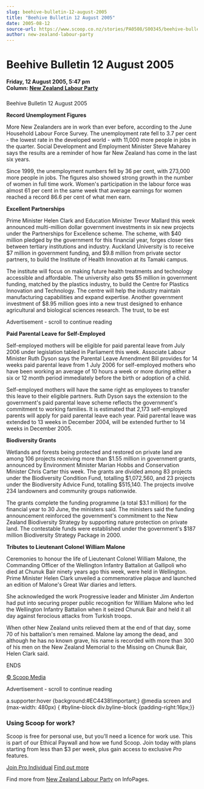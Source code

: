 ```yaml
---
slug: beehive-bulletin-12-august-2005
title: "Beehive Bulletin 12 August 2005"
date: 2005-08-12
source-url: https://www.scoop.co.nz/stories/PA0508/S00345/beehive-bulletin-12-august-2005.htm
author: new-zealand-labour-party
---
```

Beehive Bulletin 12 August 2005
===============================

**Friday, 12 August 2005, 5:47 pm**  
**Column: [New Zealand Labour Party](https://info.scoop.co.nz/New_Zealand_Labour_Party)**

### 

Beehive Bulletin 12 August 2005

**Record Unemployment Figures**

More New Zealanders are in work than ever before, according to the June Household Labour Force Survey. The unemployment rate fell to 3.7 per cent - the lowest rate in the developed world - with 11,000 more people in jobs in the quarter. Social Development and Employment Minister Steve Maharey says the results are a reminder of how far New Zealand has come in the last six years.

Since 1999, the unemployment numbers fell by 36 per cent, with 273,000 more people in jobs. The figures also showed strong growth in the number of women in full time work. Women's participation in the labour force was almost 61 per cent in the same week that average earnings for women reached a record 86.6 per cent of what men earn.

  
**Excellent Partnerships**

Prime Minister Helen Clark and Education Minister Trevor Mallard this week announced multi-million dollar government investments in six new projects under the Partnerships for Excellence scheme. The scheme, with $40 million pledged by the government for this financial year, forges closer ties between tertiary institutions and industry. Auckland University is to receive $7 million in government funding, and $9.8 million from private sector partners, to build the Institute of Health Innovation at its Tamaki campus.

The institute will focus on making future health treatments and technology accessible and affordable. The university also gets $5 million in government funding, matched by the plastics industry, to build the Centre for Plastics Innovation and Technology. The centre will help the industry maintain manufacturing capabilities and expand expertise. Another government investment of $8.95 million goes into a new trust designed to enhance agricultural and biological sciences research. The trust, to be est

Advertisement - scroll to continue reading





  
**Paid Parental Leave for Self-Employed**

Self-employed mothers will be eligible for paid parental leave from July 2006 under legislation tabled in Parliament this week. Associate Labour Minister Ruth Dyson says the Parental Leave Amendment Bill provides for 14 weeks paid parental leave from 1 July 2006 for self-employed mothers who have been working an average of 10 hours a week or more during either a six or 12 month period immediately before the birth or adoption of a child.

Self-employed mothers will have the same right as employees to transfer this leave to their eligible partners. Ruth Dyson says the extension to the government's paid parental leave scheme reflects the government's commitment to working families. It is estimated that 2,173 self-employed parents will apply for paid parental leave each year. Paid parental leave was extended to 13 weeks in December 2004, will be extended further to 14 weeks in December 2005.

  
**Biodiversity Grants**

Wetlands and forests being protected and restored on private land are among 106 projects receiving more than $1.55 million in government grants, announced by Environment Minister Marian Hobbs and Conservation Minister Chris Carter this week. The grants are divided among 83 projects under the Biodiversity Condition Fund, totalling $1,072,560, and 23 projects under the Biodiversity Advice Fund, totalling $515,140. The projects involve 234 landowners and community groups nationwide.

The grants complete the funding programme (a total $3.1 million) for the financial year to 30 June, the ministers said. The ministers said the funding announcement reinforced the government's commitment to the New Zealand Biodiversity Strategy by supporting nature protection on private land. The contestable funds were established under the government's $187 million Biodiversity Strategy Package in 2000.

**Tributes to Lieutenant Colonel William Malone**

Ceremonies to honour the life of Lieutenant Colonel William Malone, the Commanding Officer of the Wellington Infantry Battalion at Gallipoli who died at Chunuk Bair ninety years ago this week, were held in Wellington. Prime Minister Helen Clark unveiled a commemorative plaque and launched an edition of Malone's Great War diaries and letters.

She acknowledged the work Progressive leader and Minister Jim Anderton had put into securing proper public recognition for William Malone who led the Wellington Infantry Battalion when it seized Chunuk Bair and held it all day against ferocious attacks from Turkish troops.

When other New Zealand units relieved them at the end of that day, some 70 of his battalion's men remained. Malone lay among the dead, and although he has no known grave, his name is recorded with more than 300 of his men on the New Zealand Memorial to the Missing on Chunuk Bair, Helen Clark said.

ENDS  

[© Scoop Media](http://www.scoop.co.nz/about/terms.html)  

Advertisement - scroll to continue reading



a.supporter:hover {background:#EC4438!important;} @media screen and (max-width: 480px) { #byline-block div.byline-block {padding-right:16px;}}

### Using Scoop for work?

Scoop is free for personal use, but you’ll need a licence for work use. This is part of our Ethical Paywall and how we fund Scoop. Join today with plans starting from less than $3 per week, plus gain access to exclusive _Pro_ features.  
  
[Join Pro Individual](https://pro.scoop.co.nz/Individual/?from=ProIn24) [Find out more](https://pro.scoop.co.nz/using-scoop-for-work/?from=ProIn24)

Find more from [New Zealand Labour Party](https://info.scoop.co.nz/New_Zealand_Labour_Party) on InfoPages.